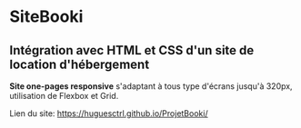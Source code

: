 # SiteBooki

## Intégration avec HTML et CSS d'un site de location d'hébergement

**Site one-pages responsive** s'adaptant à tous type d'écrans jusqu'à 320px, utilisation de Flexbox et Grid.

Lien du site: https://huguesctrl.github.io/ProjetBooki/

